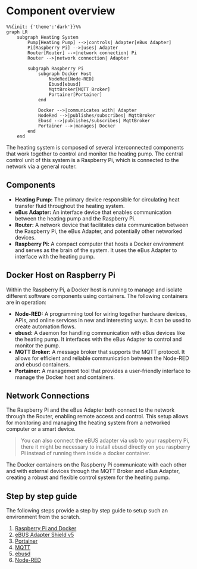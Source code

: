 # Component overview

```mermaid
%%{init: {'theme':'dark'}}%%
graph LR  
    subgraph Heating System  
        Pump[Heating Pump] -->|controls| Adapter[eBus Adapter]  
        Pi[Raspberry Pi] -->|uses| Adapter  
        Router[Router] -->|network connection| Pi  
        Router -->|network connection| Adapter  
  
        subgraph Raspberry Pi  
            subgraph Docker Host  
                NodeRed[Node-RED]  
                Ebusd[ebusd]  
                MqttBroker[MQTT Broker]  
                Portainer[Portainer]  
            end  
  
            Docker -->|communicates with| Adapter  
            NodeRed -->|publishes/subscribes| MqttBroker  
            Ebusd -->|publishes/subscribes| MqttBroker  
            Portainer -->|manages| Docker  
        end  
    end  

```

The heating system is composed of several interconnected components that work together to control and monitor the heating pump. The central control unit of this system is a Raspberry Pi, which is connected to the network via a general router.

## Components

- **Heating Pump:** The primary device responsible for circulating heat transfer fluid throughout the heating system.
- **eBus Adapter:** An interface device that enables communication between the heating pump and the Raspberry Pi.
- **Router:** A network device that facilitates data communication between the Raspberry Pi, the eBus Adapter, and potentially other networked devices.
- **Raspberry Pi:** A compact computer that hosts a Docker environment and serves as the brain of the system. It uses the eBus Adapter to interface with the heating pump.

## Docker Host on Raspberry Pi

Within the Raspberry Pi, a Docker host is running to manage and isolate different software components using containers. The following containers are in operation:

- **Node-RED:** A programming tool for wiring together hardware devices, APIs, and online services in new and interesting ways. It can be used to create automation flows.
- **ebusd:** A daemon for handling communication with eBus devices like the heating pump. It interfaces with the eBus Adapter to control and monitor the pump.
- **MQTT Broker:** A message broker that supports the MQTT protocol. It allows for efficient and reliable communication between the Node-RED and ebusd containers.
- **Portainer:** A management tool that provides a user-friendly interface to manage the Docker host and containers.

## Network Connections

The Raspberry Pi and the eBus Adapter both connect to the network through the Router, enabling remote access and control. This setup allows for monitoring and managing the heating system from a networked computer or a smart device.
>You can also connect the eBUS adapter via usb to your raspberry Pi, there it might be necessary to install ebusd directly on you raspberry Pi instead of running them inside a docker container.

The Docker containers on the Raspberry Pi communicate with each other and with external devices through the MQTT Broker and eBus Adapter, creating a robust and flexible control system for the heating pump.

## Step by step guide

The following steps provide a step by step guide to setup such an environment from the scratch.

1) [Raspberry Pi and Docker](./../../common/raspberry-pi/raspberry-pi-docker.md)
2) [eBUS Adapter Shield v5](./../../common/ebus-adapter-v5/ebus-adapter-v5.md)
3) [Portainer](./../../common/docker/portainer/portainer-docker.md)
4) [MQTT](./../../common/docker/mqtt-broker/mqtt-docker.md)
5) [ebusd](./../../common/docker/ebusd/ebusd-docker.md)
6) [Node-RED](./../../common/docker/nodered/nodered-docker.md)
